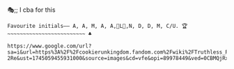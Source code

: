 🎭;; I cba for this
~~~~~~~~~~~~~~~~~~~~~~~~~ ⚜️
Favourite initials—— A, A, M, A, A,💙L🖤,N, D, D, M, C/U. 🏆
~~~~~~~~~~~~~~~~~~~~~~~~~ ♣

https://www.google.com/url?sa=i&url=https%3A%2F%2Fcookierunkingdom.fandom.com%2Fwiki%2FTruthless_Recluse%2FGallery&psig=AOvVaw1hKYZsVBmkEmfQPgp4-2Re&ust=1745059455931000&source=images&cd=vfe&opi=89978449&ved=0CBMQjRxqFwoTCJC38Jmz4YwDFQAAAAAdAAAAABBn
